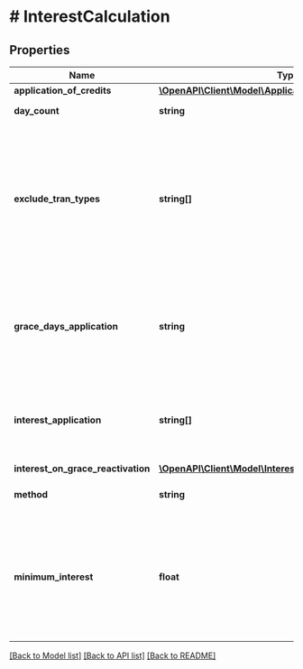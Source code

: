 # # InterestCalculation

## Properties

Name | Type | Description | Notes
------------ | ------------- | ------------- | -------------
**application_of_credits** | [**\OpenAPI\Client\Model\ApplicationOfCredits**](ApplicationOfCredits.md) |  |
**day_count** | **string** | Day-count convention. |
**exclude_tran_types** | **string[]** | One or more transactions that are excluded from current billing period&#39;s interest charge, but included in next. | [optional]
**grace_days_application** | **string** | Determines the last day of grace period based on which interest charges are calculated. |
**interest_application** | **string[]** | One or more balance types on which interest is applied. |
**interest_on_grace_reactivation** | [**\OpenAPI\Client\Model\InterestOnGraceReactivationEnum**](InterestOnGraceReactivationEnum.md) |  |
**method** | **string** | Method of interest calculation. |
**minimum_interest** | **float** | When interest is applied, this value determines the minimum amount of interest that can be charged. |

[[Back to Model list]](../../README.md#models) [[Back to API list]](../../README.md#endpoints) [[Back to README]](../../README.md)
